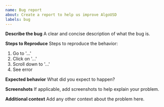 ```yaml
---
name: Bug report
about: Create a report to help us improve AlgoUSD
labels: bug
---
```


**Describe the bug**
A clear and concise description of what the bug is.

**Steps to Reproduce**
Steps to reproduce the behavior:
1. Go to '...'
2. Click on '...'
3. Scroll down to '...'
4. See error

**Expected behavior**
What did you expect to happen?

**Screenshots**
If applicable, add screenshots to help explain your problem.

**Additional context**
Add any other context about the problem here.
